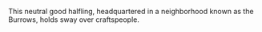 This neutral good halfling, headquartered in a neighborhood known as the Burrows, holds sway over craftspeople.